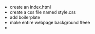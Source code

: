 - create an index.html
- create a css file named style.css
- add boilerplate
- make entire webpage background #eee
-

